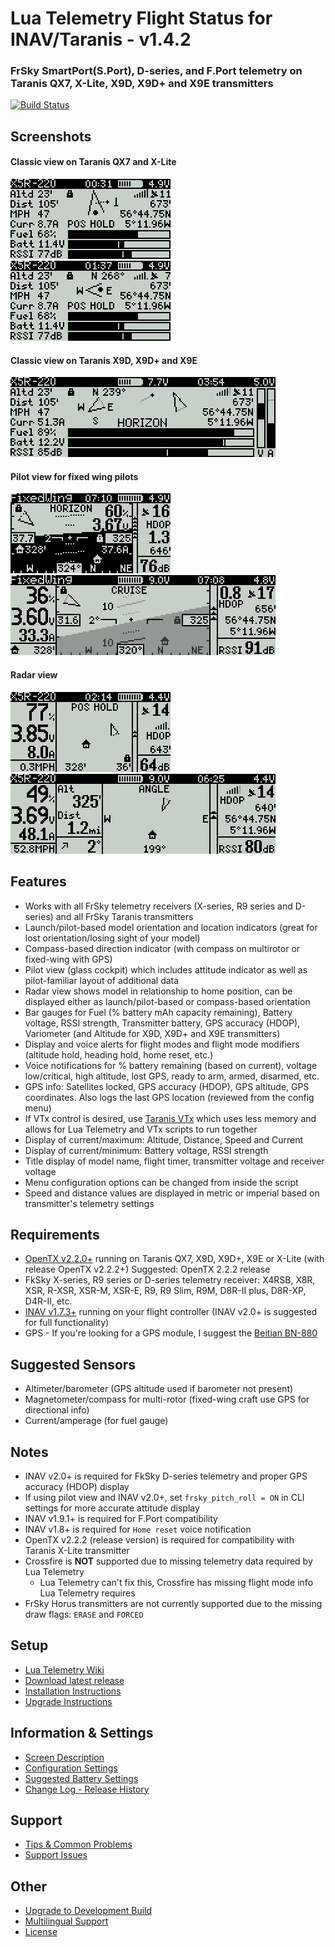 # Lua Telemetry Flight Status for INAV/Taranis - v1.4.2

### FrSky SmartPort(S.Port), D-series, and F.Port telemetry on Taranis QX7, X-Lite, X9D, X9D+ and X9E transmitters

[![Build Status](https://travis-ci.com/teckel12/LuaTelemetry.svg?branch=master)](https://travis-ci.com/teckel12/LuaTelemetry)

## Screenshots

#### Classic view on Taranis QX7 and X-Lite

![sample](assets/iNavQX71.png "Launch/pilot-based model orientation and location indicators")&nbsp;&nbsp;
![sample](assets/iNavQX72.png "Compass-based direction indicator")

#### Classic view on Taranis X9D, X9D+ and X9E

![sample](assets/iNavX9D.png "Classic view on Taranis X9D, X9D+ and X9E")

#### Pilot view for fixed wing pilots

![sample](assets/iNavQX7pilot.png "Pilot view on QX7 and X-Lite")&nbsp;&nbsp;
![sample](assets/iNavX9Dpilot.png "Pilot view on Taranis X9D, X9D+ and X9E")

#### Radar view

![sample](assets/iNavQX7radar.png "Radar view on QX7 and X-Lite")&nbsp;&nbsp;
![sample](assets/iNavX9Dradar.png "Radar view on Taranis X9D, X9D+ and X9E")

## Features

* Works with all FrSky telemetry receivers (X-series, R9 series and D-series) and all FrSky Taranis transmitters
* Launch/pilot-based model orientation and location indicators (great for lost orientation/losing sight of your model)
* Compass-based direction indicator (with compass on multirotor or fixed-wing with GPS)
* Pilot view (glass cockpit) which includes attitude indicator as well as pilot-familiar layout of additional data
* Radar view shows model in relationship to home position, can be displayed either as launch/pilot-based or compass-based orientation
* Bar gauges for Fuel (% battery mAh capacity remaining), Battery voltage, RSSI strength, Transmitter battery, GPS accuracy (HDOP), Variometer (and Altitude for X9D, X9D+ and X9E transmitters)
* Display and voice alerts for flight modes and flight mode modifiers (altitude hold, heading hold, home reset, etc.)
* Voice notifications for % battery remaining (based on current), voltage low/critical, high altitude, lost GPS, ready to arm, armed, disarmed, etc.
* GPS info: Satellites locked, GPS accuracy (HDOP), GPS altitude, GPS coordinates. Also logs the last GPS location (reviewed from the config menu)
* If VTx control is desired, use [Taranis VTx](https://github.com/teckel12/Taranis-VTx) which uses less memory and allows for Lua Telemetry and VTx scripts to run together
* Display of current/maximum: Altitude, Distance, Speed and Current
* Display of current/minimum: Battery voltage, RSSI strength
* Title display of model name, flight timer, transmitter voltage and receiver voltage
* Menu configuration options can be changed from inside the script
* Speed and distance values are displayed in metric or imperial based on transmitter's telemetry settings

## Requirements

* [OpenTX v2.2.0+](http://www.open-tx.org/) running on Taranis QX7, X9D, X9D+, X9E or X-Lite (with release OpenTX v2.2.2+) Suggested: OpenTX 2.2.2 release
* FkSky X-series, R9 series or D-series telemetry receiver: X4RSB, X8R, XSR, R-XSR, XSR-M, XSR-E, R9, R9 Slim, R9M, D8R-II plus, D8R-XP, D4R-II, etc.
* [INAV v1.7.3+](https://github.com/iNavFlight/inav/releases) running on your flight controller (INAV v2.0+ is suggested for full functionality)
* GPS - If you're looking for a GPS module, I suggest the [Beitian BN-880](https://www.banggood.com/UBLOX-NEO-M8N-BN-880-Flight-Control-GPS-Module-Dual-Module-Compass-p-971082.html)

## Suggested Sensors

* Altimeter/barometer (GPS altitude used if barometer not present)
* Magnetometer/compass for multi-rotor (fixed-wing craft use GPS for directional info)
* Current/amperage (for fuel gauge)

## Notes

* INAV v2.0+ is required for FkSky D-series telemetry and proper GPS accuracy (HDOP) display
* If using pilot view and INAV v2.0+, set `frsky_pitch_roll = ON` in CLI settings for more accurate attitude display
* INAV v1.9.1+ is required for F.Port compatibility
* INAV v1.8+ is required for `Home reset` voice notification
* OpenTX v2.2.2 (release version) is required for compatibility with Taranis X-Lite transmitter
* Crossfire is **NOT** supported due to missing telemetry data required by Lua Telemetry
    * Lua Telemetry can't fix this, Crossfire has missing flight mode info Lua Telemetry requires
* FrSky Horus transmitters are not currently supported due to the missing draw flags: `ERASE` and `FORCED`

## Setup

* [Lua Telemetry Wiki](https://github.com/iNavFlight/LuaTelemetry/wiki)
* [Download latest release](https://github.com/iNavFlight/LuaTelemetry/releases/latest)
* [Installation Instructions](https://github.com/iNavFlight/LuaTelemetry/wiki/Installation)
* [Upgrade Instructions](https://github.com/iNavFlight/LuaTelemetry/wiki/Upgrade)

## Information & Settings

* [Screen Description](https://github.com/iNavFlight/LuaTelemetry/wiki/Screen-Description)
* [Configuration Settings](https://github.com/iNavFlight/LuaTelemetry/wiki/Configuration-Settings)
* [Suggested Battery Settings](https://github.com/iNavFlight/LuaTelemetry/wiki/Suggested-Battery-Settings)
* [Change Log - Release History](https://github.com/iNavFlight/LuaTelemetry/wiki/Change-Log)

## Support

* [Tips & Common Problems](https://github.com/iNavFlight/LuaTelemetry/wiki/Tips-&-Common-Problems)
* [Support Issues](https://github.com/iNavFlight/LuaTelemetry/issues?q=is%3Aissue)

## Other

* [Upgrade to Development Build](https://github.com/iNavFlight/LuaTelemetry/wiki/Upgrade-to-Development-Build)
* [Multilingual Support](https://github.com/iNavFlight/LuaTelemetry/wiki/Multilingual-Support)
* [License](https://github.com/iNavFlight/LuaTelemetry/blob/master/LICENSE)
